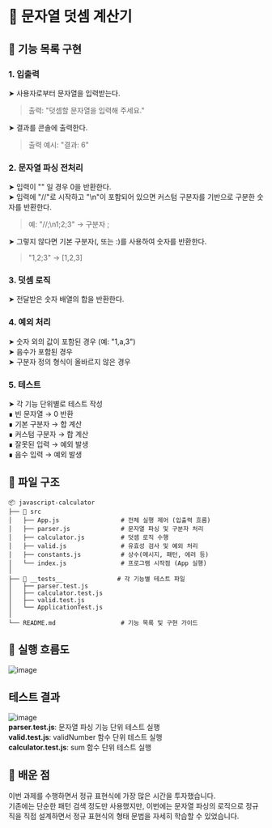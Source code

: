 # 🚀 문자열 덧셈 계산기

## 📄 기능 목록 구현

### 1. 입출력
➤ 사용자로부터 문자열을 입력받는다.
> 출력: "덧셈할 문자열을 입력해 주세요."

➤ 결과를 콘솔에 출력한다.
> 출력 예시: "결과: 6"

### 2. 문자열 파싱 전처리
➤ 입력이 "" 일 경우 0을 반환한다.  
➤ 입력에 "//"로 시작하고 "\n"이 포함되어 있으면 커스텀 구분자를 기반으로 구분한 숫자를 반환한다.  
> 예: "//;\n1;2;3" → 구분자 ;

➤ 그렇지 않다면 기본 구분자(, 또는 :)를 사용하여 숫자를 반환한다.  
> "1,2;3" -> [1,2,3]

### 3. 덧셈 로직
➤ 전달받은 숫자 배열의 합을 반환한다.  

### 4. 예외 처리
➤ 숫자 외의 값이 포함된 경우 (예: "1,a,3")  
➤ 음수가 포함된 경우  
➤ 구분자 정의 형식이 올바르지 않은 경우

### 5. 테스트
➤ 각 기능 단위별로 테스트 작성  
∎ 빈 문자열 → 0 반환  
∎ 기본 구분자 → 합 계산  
∎ 커스텀 구분자 → 합 계산  
∎ 잘못된 입력 → 예외 발생  
∎ 음수 입력 → 예외 발생  


## 📁 파일 구조
```
📦 javascript-calculator
├── 📂 src
│   ├── App.js                 # 전체 실행 제어 (입출력 흐름)
│   ├── parser.js              # 문자열 파싱 및 구분자 처리
│   ├── calculator.js          # 덧셈 로직 수행
│   ├── valid.js               # 유효성 검사 및 예외 처리
│   ├── constants.js           # 상수(메시지, 패턴, 에러 등)
│   └── index.js               # 프로그램 시작점 (App 실행)
│
├── 📂 __tests__               # 각 기능별 테스트 파일
│   ├── parser.test.js
│   ├── calculator.test.js
│   ├── valid.test.js
│   └── ApplicationTest.js
│
└── README.md                  # 기능 목록 및 구현 가이드
```

## 🔁 실행 흐름도
![image](https://i.ibb.co/W45rXJnQ/image.png)

## 테스트 결과
![image](https://i.ibb.co/Qvx178QX/image.png)  
**parser.test.js**: 문자열 파싱 기능 단위 테스트 실행    
**valid.test.js**: validNumber 함수 단위 테스트 실행  
**calculator.test.js**: sum 함수 단위 테스트 실행

## 🌱 배운 점  
이번 과제를 수행하면서 정규 표현식에 가장 많은 시간을 투자했습니다.  
기존에는 단순한 패턴 검색 정도만 사용했지만, 이번에는 문자열 파싱의 로직으로 정규직을 직접 설계하면서 정규 표현식의 형태 문법을 자세히 학습할 수 있었습니다.
